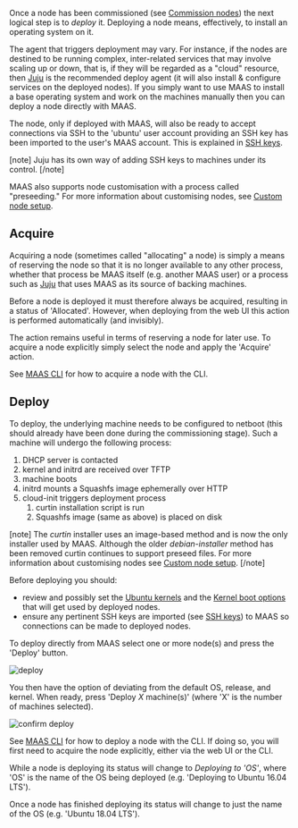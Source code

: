 Once a node has been commissioned (see [Commission nodes](nodes-commission.md)) the next logical step is to *deploy* it. Deploying a node means, effectively, to install an operating system on it.

The agent that triggers deployment may vary. For instance, if the nodes are destined to be running complex, inter-related services that may involve scaling up or down, that is, if they will be regarded as a "cloud" resource, then [Juju](https://jujucharms.com/docs/stable/about-juju) is the recommended deploy agent (it will also install & configure services on the deployed nodes). If you simply want to use MAAS to install a base operating system and work on the machines manually then you can deploy a node directly with MAAS.

The node, only if deployed with MAAS, will also be ready to accept connections via SSH to the 'ubuntu' user account providing an SSH key has been imported to the user's MAAS account. This is explained in [SSH keys](manage-account.md#heading--ssh-keys).

[note]
Juju has its own way of adding SSH keys to machines under its control.
[/note]

MAAS also supports node customisation with a process called "preseeding." For more information about customising nodes, see [Custom node setup](nodes-custom.md).

<h2 id="heading--acquire">Acquire</h2>

Acquiring a node (sometimes called "allocating" a node) is simply a means of reserving the node so that it is no longer available to any other process, whether that process be MAAS itself (e.g. another MAAS user) or a process such as [Juju](https://jujucharms.com/docs/stable/about-juju) that uses MAAS as its source of backing machines.

Before a node is deployed it must therefore always be acquired, resulting in a status of 'Allocated'. However, when deploying from the web UI this action is performed automatically (and invisibly).

The action remains useful in terms of reserving a node for later use. To acquire a node explicitly simply select the node and apply the 'Acquire' action.

See [MAAS CLI](manage-cli-common.md#heading--acquire-a-node) for how to acquire a node with the CLI.

<h2 id="heading--deploy">Deploy</h2>

To deploy, the underlying machine needs to be configured to netboot (this should already have been done during the commissioning stage). Such a machine will undergo the following process:

1.  DHCP server is contacted
2.  kernel and initrd are received over TFTP
3.  machine boots
4.  initrd mounts a Squashfs image ephemerally over HTTP
5.  cloud-init triggers deployment process
    1.  curtin installation script is run
    2.  Squashfs image (same as above) is placed on disk

[note]
The *curtin* installer uses an image-based method and is now the only installer used by MAAS. Although the older *debian-installer* method has been removed curtin continues to support preseed files. For more information about customising nodes see [Custom node setup](nodes-custom.md).
[/note]

Before deploying you should:

-   review and possibly set the [Ubuntu kernels](nodes-kernels.md) and the [Kernel boot options](nodes-kernel-options.md) that will get used by deployed nodes.
-   ensure any pertinent SSH keys are imported (see [SSH keys](manage-account.md#heading--ssh-keys)) to MAAS so connections can be made to deployed nodes.

To deploy directly from MAAS select one or more node(s) and press the 'Deploy' button.

![deploy](../media/nodes-deploy__2.4_deploy.png)

You then have the option of deviating from the default OS, release, and kernel. When ready, press 'Deploy *X* machine(s)' (where 'X' is the number of machines selected).

![confirm deploy](../media/nodes-deploy__2.6-deploy-confirm.png)

See [MAAS CLI](manage-cli-common.md#heading--deploy-a-node) for how to deploy a node with the CLI. If doing so, you will first need to acquire the node explicitly, either via the web UI or the CLI.

While a node is deploying its status will change to *Deploying to 'OS'*, where 'OS' is the name of the OS being deployed (e.g. 'Deploying to Ubuntu 16.04 LTS').

Once a node has finished deploying its status will change to just the name of the OS (e.g. 'Ubuntu 18.04 LTS').

<!-- LINKS -->

